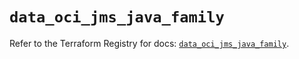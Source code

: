 # `data_oci_jms_java_family`

Refer to the Terraform Registry for docs: [`data_oci_jms_java_family`](https://registry.terraform.io/providers/hashicorp/oci/7.19.0/docs/data-sources/jms_java_family).
